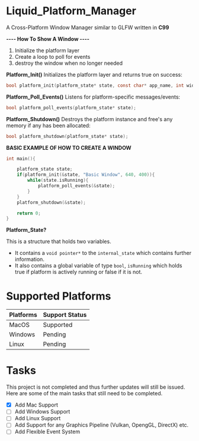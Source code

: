 # Liquid_Platform_Manager

A Cross-Platform Window Manager similar to GLFW written in **C99**

**---- How To Show A Window ----**

1. Initialize the platform layer
1. Create a loop to poll for events
1. destroy the window when no longer needed

**Platform_Init()**
Initializes the platform layer and returns true on success:
```c
bool platform_init(platform_state* state, const char* app_name, int width, int height);
```


**Platform_Poll_Events()**
Listens for platform-specific messages/events: 
```c
bool platform_poll_events(platform_state* state);
```


**Platform_Shutdown()**
Destroys the platform instance and free's any memory if any has been allocated:
```c
bool platform_shutdown(platform_state* state);
```


**BASIC EXAMPLE OF HOW TO CREATE A WINDOW**

```c
int main(){

    platform_state state;
    if(platform_init(&state, "Basic Window", 640, 400)){
        while(state.isRunning){
            platform_poll_events(&state);
        }
    }
    platform_shutdown(&state);

    return 0;
}
```

**Platform_State?**

This is a structure that holds two variables.
* It contains a `void pointer*` to the `internal_state` which contains further information.
* It also contains a global variable of type `bool`, `isRunning` which holds true if platform is actively running or false if it is not.


# Supported Platforms

Platforms|Support Status
----------|------------
MacOS | Supported
Windows | Pending
Linux | Pending

# Tasks 
This project is not completed and thus further updates will still be issued.
Here are some of the main tasks that still need to be completed.

- [x] Add Mac Support
- [ ] Add Windows Support
- [ ] Add Linux Support
- [ ] Add Support for any Graphics Pipeline (Vulkan, OpengGL, DirectX) etc.
- [ ] Add Flexible Event System